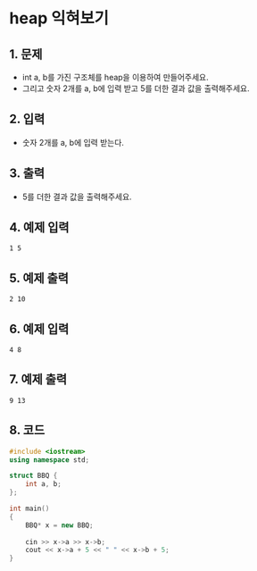 # heap 익혀보기 #

## 1. 문제

- int a, b를 가진 구조체를 heap을 이용하여 만들어주세요.
- 그리고 숫자 2개를 a, b에 입력 받고 5를 더한 결과 값을 출력해주세요.

## 2. 입력
- 숫자 2개를 a, b에 입력 받는다.

## 3. 출력
- 5를 더한 결과 값을 출력해주세요.

## 4. 예제 입력
```
1 5
```

## 5. 예제 출력
```
2 10
```

## 6. 예제 입력

```
4 8
```

## 7. 예제 출력

```
9 13
```

## 8. 코드

```c++
#include <iostream>
using namespace std;

struct BBQ {
    int a, b;
};

int main()
{
    BBQ* x = new BBQ;
    
    cin >> x->a >> x->b;
    cout << x->a + 5 << " " << x->b + 5;
}
```
